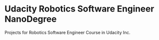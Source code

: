 # Udacity Robotics Software Engineer NanoDegree
Projects for Robotics Software Engineer Course in Udacity Inc. 
